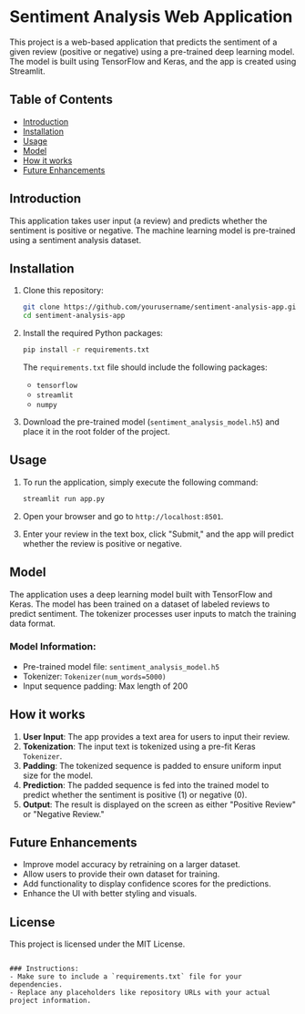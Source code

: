 
# Sentiment Analysis Web Application

This project is a web-based application that predicts the sentiment of a given review (positive or negative) using a pre-trained deep learning model. The model is built using TensorFlow and Keras, and the app is created using Streamlit.

## Table of Contents
- [Introduction](#introduction)
- [Installation](#installation)
- [Usage](#usage)
- [Model](#model)
- [How it works](#how-it-works)
- [Future Enhancements](#future-enhancements)

## Introduction

This application takes user input (a review) and predicts whether the sentiment is positive or negative. The machine learning model is pre-trained using a sentiment analysis dataset. 

## Installation

1. Clone this repository:
   ```bash
   git clone https://github.com/yourusername/sentiment-analysis-app.git
   cd sentiment-analysis-app
   ```

2. Install the required Python packages:
   ```bash
   pip install -r requirements.txt
   ```

   The `requirements.txt` file should include the following packages:
   - `tensorflow`
   - `streamlit`
   - `numpy`

3. Download the pre-trained model (`sentiment_analysis_model.h5`) and place it in the root folder of the project.

## Usage

1. To run the application, simply execute the following command:
   ```bash
   streamlit run app.py
   ```

2. Open your browser and go to `http://localhost:8501`.

3. Enter your review in the text box, click "Submit," and the app will predict whether the review is positive or negative.

## Model

The application uses a deep learning model built with TensorFlow and Keras. The model has been trained on a dataset of labeled reviews to predict sentiment. The tokenizer processes user inputs to match the training data format.

### Model Information:
- Pre-trained model file: `sentiment_analysis_model.h5`
- Tokenizer: `Tokenizer(num_words=5000)`
- Input sequence padding: Max length of 200

## How it works

1. **User Input**: The app provides a text area for users to input their review.
2. **Tokenization**: The input text is tokenized using a pre-fit Keras `Tokenizer`.
3. **Padding**: The tokenized sequence is padded to ensure uniform input size for the model.
4. **Prediction**: The padded sequence is fed into the trained model to predict whether the sentiment is positive (1) or negative (0).
5. **Output**: The result is displayed on the screen as either "Positive Review" or "Negative Review."

## Future Enhancements

- Improve model accuracy by retraining on a larger dataset.
- Allow users to provide their own dataset for training.
- Add functionality to display confidence scores for the predictions.
- Enhance the UI with better styling and visuals.
  
## License

This project is licensed under the MIT License.
```

### Instructions:
- Make sure to include a `requirements.txt` file for your dependencies.
- Replace any placeholders like repository URLs with your actual project information.
